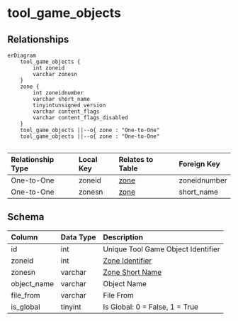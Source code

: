 # tool_game_objects

## Relationships

```mermaid
erDiagram
    tool_game_objects {
        int zoneid
        varchar zonesn
    }
    zone {
        int zoneidnumber
        varchar short_name
        tinyintunsigned version
        varchar content_flags
        varchar content_flags_disabled
    }
    tool_game_objects ||--o{ zone : "One-to-One"
    tool_game_objects ||--o{ zone : "One-to-One"


```


| Relationship Type | Local Key | Relates to Table | Foreign Key |
| :--- | :--- | :--- | :--- |
| One-to-One | zoneid | [zone](../../schema/zone/zone.md) | zoneidnumber |
| One-to-One | zonesn | [zone](../../schema/zone/zone.md) | short_name |


## Schema

| Column | Data Type | Description |
| :--- | :--- | :--- |
| id | int | Unique Tool Game Object Identifier |
| zoneid | int | [Zone Identifier](../../../../server/zones/zone-list) |
| zonesn | varchar | [Zone Short Name](../../../../server/zones/zone-list) |
| object_name | varchar | Object Name |
| file_from | varchar | File From |
| is_global | tinyint | Is Global: 0 = False, 1 = True |

